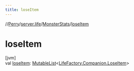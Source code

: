 ```yaml
---
title: loseItem
---
```

//[Perry](../../../index.html)/[server.life](../index.html)/[MonsterStats](index.html)/[loseItem](lose-item.html)



# loseItem



[jvm]\
val [loseItem](lose-item.html): [MutableList](https://kotlinlang.org/api/latest/jvm/stdlib/kotlin.collections/-mutable-list/index.html)&lt;[LifeFactory.Companion.LoseItem](../-life-factory/-companion/-lose-item/index.html)&gt;




